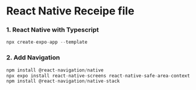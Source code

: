 # React Native Receipe file

### 1. React Native with Typescript
```js
npx create-expo-app --template
```

### 2. Add Navigation
```js
npm install @react-navigation/native
npx expo install react-native-screens react-native-safe-area-context
npm install @react-navigation/native-stack
```
